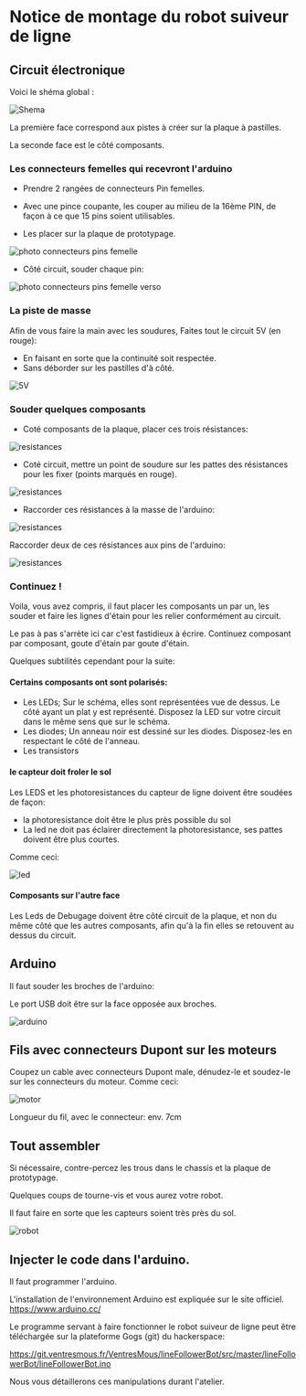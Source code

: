 # Notice de montage du robot suiveur de ligne

## Circuit électronique

Voici le shéma global :

![Shema](electronics/robot-soudure-composants-v2.svg)


La première face correspond aux pistes à créer sur la plaque à pastilles.

La seconde face est le côté composants.


### Les connecteurs femelles qui recevront l'arduino

* Prendre 2 rangées de connecteurs Pin femelles.
* Avec une pince coupante, les couper au milieu de la 16ème PIN, de façon à ce que 15 pins soient utilisables.

* Les placer sur la plaque de prototypage.

![photo connecteurs pins femelle](doc/connecteurspinFemelle.jpg)

* Côté circuit, souder chaque pin:

![photo connecteurs pins femelle verso](doc/connnecteurspinFelemmeBack.jpg)

### La piste de masse

Afin de vous faire la main avec les soudures, Faites tout le circuit 5V (en rouge):

* En faisant en sorte que la continuité soit respectée.
* Sans déborder sur les pastilles d'à côté.

![5V](electronics/robot-soudure-composants-v2-5V.svg)

### Souder quelques composants

* Coté composants de la plaque, placer ces trois résistances:

![resistances](electronics/robot-soudure-composants-v2-3-resistances.svg)

* Coté circuit, mettre un point de soudure sur les pattes des résistances pour les fixer (points marqués en rouge).

![resistances](electronics/robot-soudure-composants-v2-3-resistances-verso.svg)

* Raccorder ces résistances à la masse de l'arduino:

![resistances](electronics/robot-soudure-composants-v2-3-resistances-verso-gnd.svg)


Raccorder deux de ces résistances aux pins de l'arduino:


![resistances](/electronics/robot-soudure-composants-v2-3-resistances-verso-arduino.svg)

### Continuez !

Voila, vous avez compris, il faut placer les composants un par un, les souder et faire les lignes d'étain pour les relier conformément au circuit.

Le pas à pas s'arrète ici car c'est fastidieux à écrire. Continuez composant par composant, goute d'étain par goute d'étain.

Quelques subtilités cependant pour la suite:

#### Certains composants ont sont polarisés:

* Les LEDs; Sur le schéma, elles sont représentées vue de dessus. Le côté ayant un plat y est représenté. Disposez la LED sur votre circuit dans le même sens que sur le schéma.
* Les diodes; Un anneau noir est dessiné sur les diodes. Disposez-les en respectant le côté de l'anneau.
* Les transistors


#### le capteur doit froler le sol
Les LEDS et les photoresistances du capteur de ligne doivent être soudées de façon:
* la photoresistance doit être le plus près possible du sol
* La led ne doit pas éclairer directement la photoresistance, ses pattes doivent être plus courtes.

Comme ceci:

![led](doc/led-et-photoresistance.jpg)


#### Composants sur l'autre face

Les Leds de Debugage doivent être côté circuit de la plaque, et non du même côté que les autres composants, afin qu'à la fin elles se retouvent au dessus du circuit.


## Arduino

Il faut souder les broches de l'arduino:

Le port USB doit être sur la face opposée aux broches.


![arduino](doc/arduino2.jpg)

## Fils  avec connecteurs Dupont sur les moteurs

Coupez un cable avec connecteurs Dupont male, dénudez-le et soudez-le sur les connecteurs du moteur. Comme ceci:

![motor](doc/motor.jpg)

Longueur du fil, avec le connecteur: env. 7cm


## Tout assembler

Si nécessaire, contre-percez les trous dans le chassis et la plaque de prototypage.

Quelques coups de tourne-vis et vous aurez votre robot.

Il faut faire en sorte que les capteurs soient très près du sol.

![robot](doc/P_20190220_230656.jpg)

## Injecter le code dans l'arduino.

Il faut programmer l'arduino.

L'installation de l'environnement Arduino est expliquée sur le site officiel. https://www.arduino.cc/

Le programme servant à faire fonctionner le robot suiveur de ligne  peut être téléchargée sur la plateforme Gogs (git) du hackerspace:

https://git.ventresmous.fr/VentresMous/lineFollowerBot/src/master/lineFollowerBot/lineFollowerBot.ino

Nous vous détaillerons ces manipulations durant l'atelier.
